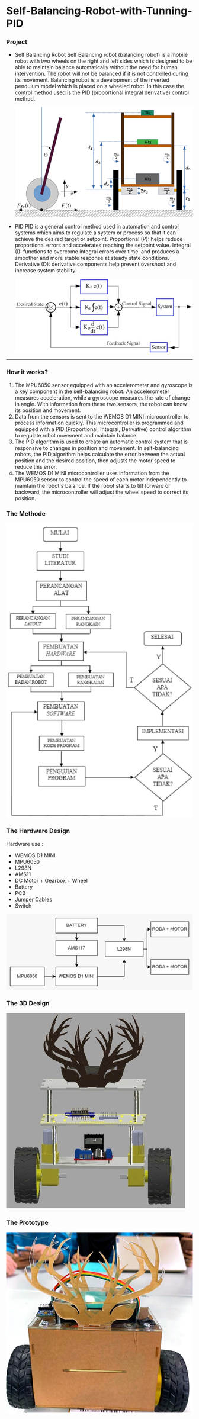 # Self-Balancing-Robot-with-Tunning-PID

### Project 
- Self Balancing Robot
Self Balancing robot (balancing robot) is a mobile robot with two wheels on the right and left sides which is designed to be able to maintain balance automatically without the need for human intervention. The robot will not be balanced if it is not controlled during its movement. Balancing robot is a development of the inverted pendulum model which is placed on a wheeled robot. In this case the control method used is the PID (proportional integral derivative) control method.
  
  ![My Image](5.png)
  
- PID
  PID is a general control method used in automation and control systems which aims to regulate a system or process so that it can achieve the desired target or setpoint.
  Proportional (P): helps reduce proportional errors and accelerates reaching the setpoint value.
  Integral (I): functions to overcome integral errors over time. and produces a smoother and more stable response at steady state conditions.
  Derivative (D): derivative components help prevent overshoot and increase system stability.
  
  ![My Image](6.png)

---
### How it works?
1. The MPU6050 sensor equipped with an accelerometer and gyroscope is a key component in the self-balancing robot. An accelerometer measures acceleration, while a gyroscope measures the rate of change in angle. With information from these two sensors, the robot can know its position and movement.
2. Data from the sensors is sent to the WEMOS D1 MINI microcontroller to process information quickly. This microcontroller is programmed and equipped with a PID (Proportional, Integral, Derivative) control algorithm to regulate robot movement and maintain balance.
3. The PID algorithm is used to create an automatic control system that is responsive to changes in position and movement. In self-balancing robots, the PID algorithm helps calculate the error between the actual position and the desired position, then adjusts the motor speed to reduce this error.
4. The WEMOS D1 MINI microcontroller uses information from the MPU6050 sensor to control the speed of each motor independently to maintain the robot's balance. If the robot starts to tilt forward or backward, the microcontroller will adjust the wheel speed to correct its position.

### The Methode
![My Image](7.jpeg)

### The Hardware Design
Hardware use :
- WEMOS D1 MINI
- MPU6050
- L298N
- AMS11
- DC Motor + Gearbox + Wheel
- Battery
- PCB
- Jumper Cables
- Switch
  
![My Image](2.jpeg)

### The 3D Design
![My Image](3.jpeg)

### The Prototype
![My Image](4.jpeg)
